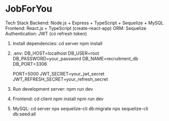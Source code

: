 # JobForYou

Tech Stack
  Backend: Node.js + Express + TypeScript + Sequelize + MySQL
  Frontend: React.js + TypeScript (create-react-app)
  ORM: Sequelize
  Authentication: JWT (có refresh token)

1. Install dependencies: 
   cd server
   npm install

2. .env: 
   DB_HOST=localhost
   DB_USER=root
   DB_PASSWORD=your_password
   DB_NAME=recruitment_db
   DB_PORT=3306

   PORT=5000
   JWT_SECRET=your_jwt_secret
   JWT_REFRESH_SECRET=your_refresh_secret

3. Run development server: 
   npm run dev


4. Frontend:
   cd client
   npm install
   npm run dev

5. MySQL:
   cd server
   npx sequelize-cli db:migrate
   npx sequelize-cli db:seed:all
